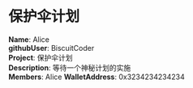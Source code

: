 # 保护伞计划

**Name**: Alice  
**githubUser**: BiscuitCoder  
**Project**: 保护伞计划  
**Description**: 等待一个神秘计划的实施  
**Members**: Alice
**WalletAddress**: 0x3234234234234